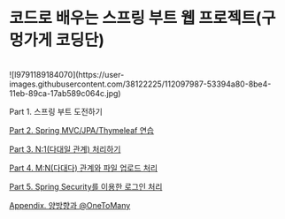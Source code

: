 # 코드로 배우는 스프링 부트 웹 프로젝트(구멍가게 코딩단) #
<br/>
![l9791189184070](https://user-images.githubusercontent.com/38122225/112097987-53394a80-8be4-11eb-89ca-17ab589c064c.jpg)

Part 1. 스프링 부트 도전하기

[Part 2. Spring MVC/JPA/Thymeleaf 연습](./guestbook)

[Part 3. N:1(다대일 관계) 처리하기](./board)

[Part 4. M:N(다대다) 관계와 파일 업로드 처리](./mreview)

[Part 5. Spring Security를 이용한 로그인 처리](./club)

[Appendix. 양방향과 @OneToMany](./bimovie)
